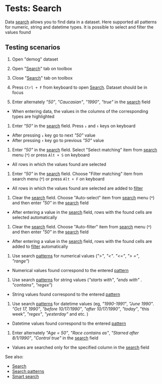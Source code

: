 <!-- TITLE: Tests: Search -->
<!-- SUBTITLE: -->

# Tests: Search

Data [search](data-search.md) allows you to find data in a dataset. Here supported all patterns for numeric, string and
datetime types. It is possible to select and filter the values found

## Testing scenarios

1. Open "demog" dataset

1. Open "[Search](data-search.md)" tab on toolbox

1. Close "[Search](data-search.md)" tab on toolbox

1. Press ```Ctrl + F``` from keyboard to open [Search](data-search.md). Dataset should be in focus

1. Enter alternately *"50"*, *"Caucasian"*, *"1990"*, *"true"* in the [search](data-search.md) field

* When entering data, the values in the columns of the corresponding types are highlighted

1. Enter *"50"* in the [search](data-search.md) field. Press ```↓``` and ```↑``` keys on keyboard

* After pressing ```↓``` key go to next *"50"* value
* After pressing ```↑``` key go to previous *"50"* value

1. Enter *"50"* in the [search](data-search.md) field. Select "Select matching" item from
   [search](data-search.md) menu (˅) or press ```Alt + S``` on keyboard

* All rows in which the values found are selected

1. Enter *"50"* in the [search](data-search.md) field. Choose "Filter matching" item from search menu (˅) or
   press ```Alt + F``` on keyboard

* All rows in which the values found are selected are added to [filter](../visualize/viewers/filters.md)

1. Clear the [search](data-search.md) field. Choose "Auto-select" item from [search](data-search.md)
   menu (˅) and then enter *"50"* in the [search](data-search.md) field

* After entering a value in the [search](data-search.md) field, rows with the found cells are selected automatically

1. Clear the [search](data-search.md) field. Choose "Auto-filter" item from
   [search](data-search.md) menu (˅) and then enter *"50"* in the [search](data-search.md) field

* After entering a value in the [search](data-search.md) field, rows with the found cells are added to
  [filter](../visualize/viewers/filters.md) automatically

1. Use search [patterns](data-search-patterns.md)  for numerical values (*">"*, *"<"*. *"<="*, *">
   ="*, *"range"*)

* Numerical values found correspond to the entered [pattern](data-search-patterns.md)

1. Use search [patterns](data-search-patterns.md)  for string values (*"starts with"*, *"ends with"*
   . *"contains"*, *"regex"*)

* String values found correspond to the entered [pattern](data-search-patterns.md)

1. Use search [patterns](data-search-patterns.md)  for datetime values (eg, *"1990-1991"*,
   *"June 1990"*. *"Oct 17, 1990"*, *"before 10/17/1990"*, *"after 10/17/1990"*, *"today"*, "this week", *"regex"*,
   *"yesterday"* and etc. )

* Datetime values found correspond to the entered [pattern](data-search-patterns.md)

1. Enter alternately *"Age = 50"*, *"Race contains as"*, *"Starred after 8/1/1990"*, *"Control true"* in
   the [search](data-search.md) field

* Values are searched only for the specified column in the [search](data-search.md) field

See also:

* [Search](data-search.md)
* [Search patterns](data-search-patterns.md)
* [Smart search](../datagrok/smart-search.md)
